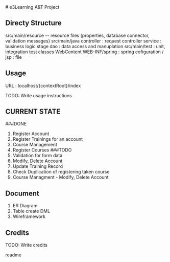 <snippet>
# e3Learning A&T Project
 

## Directy Structure
src/main/resource  -- resource files (properties, database connector, validation messages)
src/main/java
controller : request controller 
service  : business logic stage
dao   : data access and manuplation
src/main/test  : unit, integration test classes
WebContent
WEB-INF/spring : spring cofiguration
/ jsp : file 
## Usage
URL  :  localhost/{contextRoot}/index 


TODO: Write usage instructions

## CURRENT STATE
###DONE
 1. Register Account
 2. Register Trainings for an account
 3. Course Management 
 4. Register Courses
###TODO
 1. Validation for form data 
 2. Modify, Delete Account 
 3. Update Training Record 
 4. Check Duplication of registering taken course
 5. Course Managment - Modify, Delete Account

## Document
1. ER Diagram
2. Table create DML
3. Wireframework

## Credits

TODO: Write credits

  <tabTrigger>readme</tabTrigger>
</snippet>
